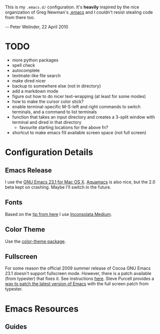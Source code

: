 This is my `.emacs.d/` configuration. It's **heavily** inspired by the nice organization of Greg Newman's [.emacs](http://github.com/gregnewman/20seven-emacs) and I couldn't resist stealing code from there too.

-- Peter Welinder, 22 April 2010

# TODO #
* more python packages
* spell check
* autocomplete
* textmate-like file search
* make dired nicer
* backup to somewhere else (not in directory)
* add a markdown mode
* figure out how to do nicer text-wrapping (at least for some modes)
* how to make the cursor color stick?
* enable terminal-specific M-S-left and right commands to switch terminals, and a command to list terminals
* function that takes an input directory and creates a 3-split window with terminal and dired in that directory
  * favourite starting locations for the above fn?
* shortcut to make emacs fill available screen space (not full screen)

# Configuration Details #
## Emacs Release ##
I use the [GNU Emacs 23.1 for Mac OS X](http://emacsformacosx.com/). [Aquamacs](http://aquamacs.org/) is also nice, but the 2.0 beta kept on crashing. Maybe I'll switch in the future.

## Fonts ##
Based on the [tip from here](http://www.20seven.org/journal/2008/11/distraction-free-programming-with-gnu-emacs.html#comment-25058) I use [Inconsolata Medium](http://www.fontsquirrel.com/fonts/Inconsolata).

## Color Theme ##
Use the [color-theme package](http://www.nongnu.org/color-theme/). 

## Fullscreen ##

For some reason the official 2009 summer release of Cocoa GNU Emacs 23.1 doesn't support fullscreen mode. However, there is a patch available (from typester) that fixes it. See instructions [here](http://www.stratospark.com/blog/2010/fullscreen_emacs_on_osx.html). Steve Purcell provides a [way to patch the latest version of Emacs](http://www.sanityinc.com/full-screen-support-for-cocoa-emacs-on-osx) with the full screen patch from typester.

# Emacs Resources #

## Guides ##
